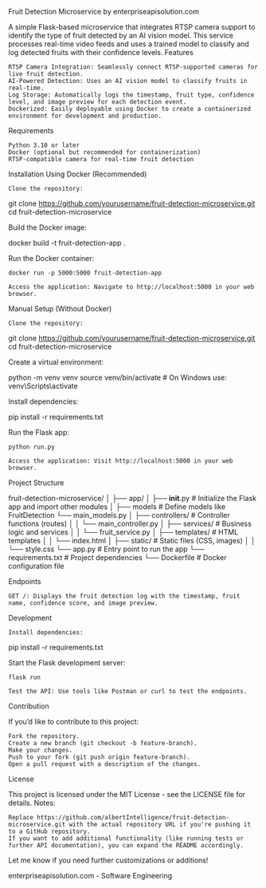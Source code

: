 Fruit Detection Microservice by enterpriseapisolution.com

A simple Flask-based microservice that integrates RTSP camera support to identify the type of fruit detected by an AI vision model. This service processes real-time video feeds and uses a trained model to classify and log detected fruits with their confidence levels.
Features

    RTSP Camera Integration: Seamlessly connect RTSP-supported cameras for live fruit detection.
    AI-Powered Detection: Uses an AI vision model to classify fruits in real-time.
    Log Storage: Automatically logs the timestamp, fruit type, confidence level, and image preview for each detection event.
    Dockerized: Easily deployable using Docker to create a containerized environment for development and production.

Requirements

    Python 3.10 or later
    Docker (optional but recommended for containerization)
    RTSP-compatible camera for real-time fruit detection

Installation
Using Docker (Recommended)

    Clone the repository:

git clone https://github.com/yourusername/fruit-detection-microservice.git
cd fruit-detection-microservice

Build the Docker image:

docker build -t fruit-detection-app .

Run the Docker container:

    docker run -p 5000:5000 fruit-detection-app

    Access the application: Navigate to http://localhost:5000 in your web browser.

Manual Setup (Without Docker)

    Clone the repository:

git clone https://github.com/yourusername/fruit-detection-microservice.git
cd fruit-detection-microservice

Create a virtual environment:

python -m venv venv
source venv/bin/activate  # On Windows use: venv\Scripts\activate

Install dependencies:

pip install -r requirements.txt

Run the Flask app:

    python run.py

    Access the application: Visit http://localhost:5000 in your web browser.

Project Structure

fruit-detection-microservice/
│
├── app/
│   ├── __init__.py            # Initialize the Flask app and import other modules
│   ├── models              # Define models like FruitDetection
        └── main_models.py
│   ├── controllers/           # Controller functions (routes)
│   │   └── main_controller.py
│   ├── services/              # Business logic and services
│   │   └── fruit_service.py
│   ├── templates/             # HTML templates
│   │   └── index.html
│   ├── static/                # Static files (CSS, images)
│   │   └── style.css
└── app.py                     # Entry point to run the app
└── requirements.txt           # Project dependencies
└── Dockerfile                 # Docker configuration file

Endpoints

    GET /: Displays the fruit detection log with the timestamp, fruit name, confidence score, and image preview.

Development

    Install dependencies:

pip install -r requirements.txt

Start the Flask development server:

    flask run

    Test the API: Use tools like Postman or curl to test the endpoints.

Contribution

If you’d like to contribute to this project:

    Fork the repository.
    Create a new branch (git checkout -b feature-branch).
    Make your changes.
    Push to your fork (git push origin feature-branch).
    Open a pull request with a description of the changes.

License

This project is licensed under the MIT License - see the LICENSE file for details.
Notes:

    Replace https://github.com/albertIntelligence/fruit-detection-microservice.git with the actual repository URL if you're pushing it to a GitHub repository.
    If you want to add additional functionality (like running tests or further API documentation), you can expand the README accordingly.

Let me know if you need further customizations or additions!

enterpriseapisolution.com - Software Engineering